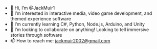 - 👋 Hi, I’m @JackMuir1
- 👀 I’m interested in interactive media, video game development, and themed experience software
- 🌱 I’m currently learning C#, Python, Node.js, Arduino, and Unity
- 💞️ I’m looking to collaborate on anything! Looking to tell immersive stories through software
- 📫 How to reach me: jackmuir2002@gmail.com
